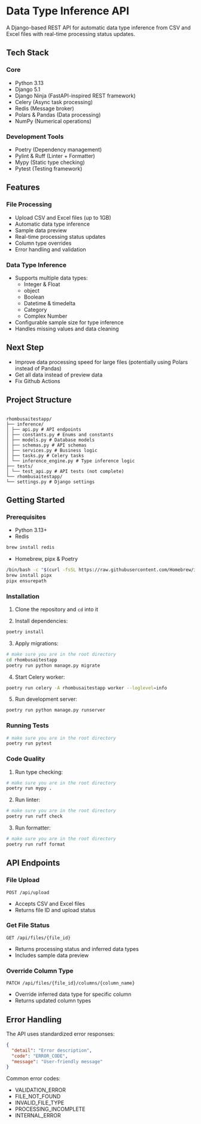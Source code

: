 # Data Type Inference API

A Django-based REST API for automatic data type inference from CSV and Excel files with real-time processing status updates.

## Tech Stack

### Core

- Python 3.13
- Django 5.1
- Django Ninja (FastAPI-inspired REST framework)
- Celery (Async task processing)
- Redis (Message broker)
- Polars & Pandas (Data processing)
- NumPy (Numerical operations)

### Development Tools

- Poetry (Dependency management)
- Pylint & Ruff (Linter + Formatter)
- Mypy (Static type checking)
- Pytest (Testing framework)

## Features

### File Processing

- Upload CSV and Excel files (up to 1GB)
- Automatic data type inference
- Sample data preview
- Real-time processing status updates
- Column type overrides
- Error handling and validation

### Data Type Inference

- Supports multiple data types:
  - Integer & Float
  - object
  - Boolean
  - Datetime & timedelta
  - Category
  - Complex Number
- Configurable sample size for type inference
- Handles missing values and data cleaning

## Next Step

- Improve data processing speed for large files (potentially using Polars instead of Pandas)
- Get all data instead of preview data
- Fix Github Actions

## Project Structure

```

rhombusaitestapp/
├── inference/
│ ├── api.py # API endpoints
│ ├── constants.py # Enums and constants
│ ├── models.py # Database models
│ ├── schemas.py # API schemas
│ ├── services.py # Business logic
│ ├── tasks.py # Celery tasks
│ └── inference_engine.py # Type inference logic
├── tests/
│ └── test_api.py # API tests (not complete)
└── rhombusaitestapp/
└── settings.py # Django settings

```

## Getting Started

### Prerequisites

- Python 3.13+
- Redis

```bash
brew install redis
```

- Homebrew, pipx & Poetry

```bash
/bin/bash -c "$(curl -fsSL https://raw.githubusercontent.com/Homebrew/install/HEAD/install.sh)"
brew install pipx
pipx ensurepath
```

### Installation

1. Clone the repository and `cd` into it

2. Install dependencies:

```bash
poetry install
```

3. Apply migrations:

```bash
# make sure you are in the root directory
cd rhombusaitestapp
poetry run python manage.py migrate
```

4. Start Celery worker:

```bash
poetry run celery -A rhombusaitestapp worker --loglevel=info
```

5. Run development server:

```bash
poetry run python manage.py runserver
```

### Running Tests

```bash
# make sure you are in the root directory
poetry run pytest
```

### Code Quality

1. Run type checking:

```bash
# make sure you are in the root directory
poetry run mypy .
```

2. Run linter:

```bash
# make sure you are in the root directory
poetry run ruff check
```

3. Run formatter:

```bash
# make sure you are in the root directory
poetry run ruff format
```

## API Endpoints

### File Upload

```http
POST /api/upload
```

- Accepts CSV and Excel files
- Returns file ID and upload status

### Get File Status

```http
GET /api/files/{file_id}
```

- Returns processing status and inferred data types
- Includes sample data preview

### Override Column Type

```http
PATCH /api/files/{file_id}/columns/{column_name}
```

- Override inferred data type for specific column
- Returns updated column types

## Error Handling

The API uses standardized error responses:

```json
{
  "detail": "Error description",
  "code": "ERROR_CODE",
  "message": "User-friendly message"
}
```

Common error codes:

- VALIDATION_ERROR
- FILE_NOT_FOUND
- INVALID_FILE_TYPE
- PROCESSING_INCOMPLETE
- INTERNAL_ERROR
